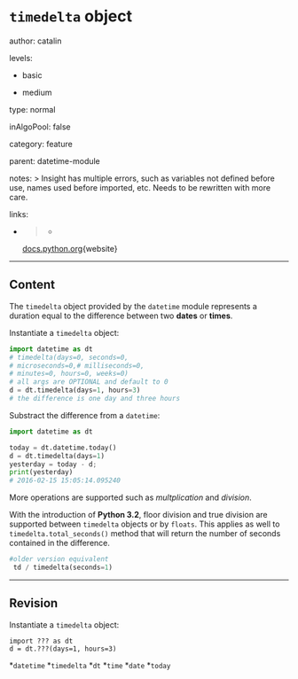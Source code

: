 # `timedelta` object
author: catalin

levels:

  - basic

  - medium

type: normal

inAlgoPool: false

category: feature

parent: datetime-module

notes: >
  Insight has multiple errors, such as variables not defined before use, names
  used before imported, etc. Needs to be rewritten with more care.

links:

  - >-
    [docs.python.org](https://docs.python.org/3.5/library/datetime.html#timedelta-objects){website}

---
## Content

The `timedelta` object provided by the `datetime` module represents a duration equal to the difference between two **dates** or **times**.

Instantiate a `timedelta`  object:
```python
import datetime as dt
# timedelta(days=0, seconds=0, 
# microseconds=0,# milliseconds=0,  
# minutes=0, hours=0, weeks=0)
# all args are OPTIONAL and default to 0
d = dt.timedelta(days=1, hours=3)
# the difference is one day and three hours

``` 

Substract the difference from a `datetime`:
``` python
import datetime as dt

today = dt.datetime.today()
d = dt.timedelta(days=1)
yesterday = today - d;
print(yesterday)
# 2016-02-15 15:05:14.095240

``` 
More operations are supported such as *multplication* and *division*.

With the introduction of **Python 3.2**, floor division and true division are supported between `timedelta` objects or by `floats`. This applies as well to `timedelta.total_seconds()` method that will return the number of seconds contained in the difference.
```python
#older version equivalent
 td / timedelta(seconds=1)
```

---
## Revision

Instantiate a `timedelta` object:

```
import ??? as dt
d = dt.???(days=1, hours=3)
```

*`datetime` 
*`timedelta` 
*`dt` 
*`time` 
*`date` 
*`today`